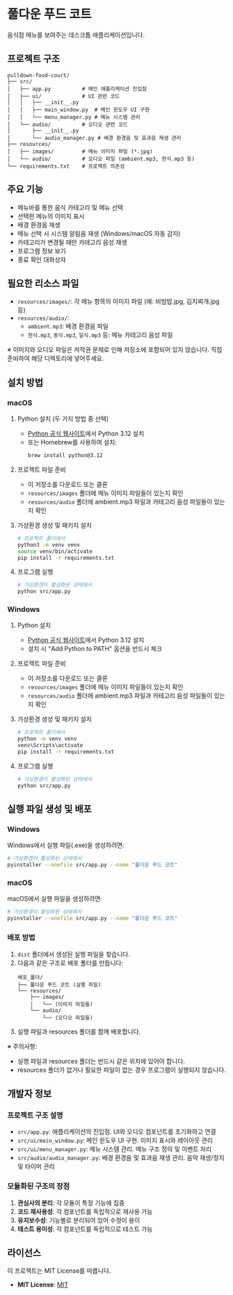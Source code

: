 # 풀다운 푸드 코트

음식점 메뉴를 보여주는 데스크톱 애플리케이션입니다.

## 프로젝트 구조
```
pulldown-food-court/
├── src/
│   ├── app.py          # 메인 애플리케이션 진입점
│   ├── ui/             # UI 관련 코드
│   │   ├── __init__.py
│   │   ├── main_window.py  # 메인 윈도우 UI 구현
│   │   └── menu_manager.py # 메뉴 시스템 관리
│   └── audio/          # 오디오 관련 코드
│       ├── __init__.py
│       └── audio_manager.py # 배경 환경음 및 효과음 재생 관리
├── resources/
│   ├── images/         # 메뉴 이미지 파일 (*.jpg)
│   └── audio/          # 오디오 파일 (ambient.mp3, 한식.mp3 등)
└── requirements.txt    # 프로젝트 의존성
```

## 주요 기능
- 메뉴바를 통한 음식 카테고리 및 메뉴 선택
- 선택한 메뉴의 이미지 표시
- 배경 환경음 재생
- 메뉴 선택 시 시스템 알림음 재생 (Windows/macOS 자동 감지)
- 카테고리가 변경될 때만 카테고리 음성 재생
- 프로그램 정보 보기
- 종료 확인 대화상자

## 필요한 리소스 파일
- `resources/images/`: 각 메뉴 항목의 이미지 파일 (예: 비빔밥.jpg, 김치찌개.jpg 등)
- `resources/audio/`:
  - `ambient.mp3`: 배경 환경음 파일
  - `한식.mp3`, `중식.mp3`, `일식.mp3` 등: 메뉴 카테고리 음성 파일

※ 이미지와 오디오 파일은 저작권 문제로 인해 저장소에 포함되어 있지 않습니다.
직접 준비하여 해당 디렉토리에 넣어주세요.

## 설치 방법

### macOS

1. Python 설치 (두 가지 방법 중 선택)
   - [Python 공식 웹사이트](https://www.python.org/downloads/)에서 Python 3.12 설치
   - 또는 Homebrew를 사용하여 설치:
     ```bash
     brew install python@3.12
     ```

2. 프로젝트 파일 준비
   - 이 저장소를 다운로드 또는 클론
   - `resources/images` 폴더에 메뉴 이미지 파일들이 있는지 확인
   - `resources/audio` 폴더에 ambient.mp3 파일과 카테고리 음성 파일들이 있는지 확인

3. 가상환경 생성 및 패키지 설치
   ```bash
   # 프로젝트 폴더에서
   python3 -m venv venv
   source venv/bin/activate
   pip install -r requirements.txt
   ```

4. 프로그램 실행
   ```bash
   # 가상환경이 활성화된 상태에서
   python src/app.py
   ```

### Windows

1. Python 설치
   - [Python 공식 웹사이트](https://www.python.org/downloads/)에서 Python 3.12 설치
   - 설치 시 "Add Python to PATH" 옵션을 반드시 체크

2. 프로젝트 파일 준비
   - 이 저장소를 다운로드 또는 클론
   - `resources/images` 폴더에 메뉴 이미지 파일들이 있는지 확인
   - `resources/audio` 폴더에 ambient.mp3 파일과 카테고리 음성 파일들이 있는지 확인
   
3. 가상환경 생성 및 패키지 설치
   ```bash
   # 프로젝트 폴더에서
   python -m venv venv
   venv\Scripts\activate
   pip install -r requirements.txt
   ```

4. 프로그램 실행
   ```bash
   # 가상환경이 활성화된 상태에서
   python src/app.py
   ```

## 실행 파일 생성 및 배포

### Windows
Windows에서 실행 파일(.exe)을 생성하려면:
```bash
# 가상환경이 활성화된 상태에서
pyinstaller --onefile src/app.py --name "풀다운 푸드 코트"
```

### macOS
macOS에서 실행 파일을 생성하려면:
```bash
# 가상환경이 활성화된 상태에서
pyinstaller --onefile src/app.py --name "풀다운 푸드 코트"
```

### 배포 방법
1. `dist` 폴더에서 생성된 실행 파일을 찾습니다.
2. 다음과 같은 구조로 배포 폴더를 만듭니다:
   ```
   배포_폴더/
   ├── 풀다운 푸드 코트 (실행 파일)
   └── resources/
       ├── images/
       │   └── (이미지 파일들)
       └── audio/
           └── (오디오 파일들)
   ```
3. 실행 파일과 resources 폴더를 함께 배포합니다.

※ 주의사항:
- 실행 파일과 resources 폴더는 반드시 같은 위치에 있어야 합니다.
- resources 폴더가 없거나 필요한 파일이 없는 경우 프로그램이 실행되지 않습니다.

## 개발자 정보

### 프로젝트 구조 설명
- `src/app.py`: 애플리케이션의 진입점. UI와 오디오 컴포넌트를 초기화하고 연결
- `src/ui/main_window.py`: 메인 윈도우 UI 구현. 이미지 표시와 레이아웃 관리
- `src/ui/menu_manager.py`: 메뉴 시스템 관리. 메뉴 구조 정의 및 이벤트 처리
- `src/audio/audio_manager.py`: 배경 환경음 및 효과음 재생 관리. 음악 재생/정지 및 타이머 관리

### 모듈화된 구조의 장점
1. **관심사의 분리**: 각 모듈이 특정 기능에 집중
2. **코드 재사용성**: 각 컴포넌트를 독립적으로 재사용 가능
3. **유지보수성**: 기능별로 분리되어 있어 수정이 용이
4. **테스트 용이성**: 각 컴포넌트를 독립적으로 테스트 가능

## 라이선스
이 프로젝트는 MIT License를 따릅니다.
- **MIT License**: [MIT](https://opensource.org/licenses/MIT)
